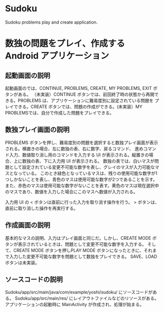 # Sudoku
Sudoku problems play and create application.

# 数独の問題をプレイ、作成する Android アプリケーション

## 起動画面の説明
起動画面のでは、CONTINUE, PROBLEMS, CREATE, MY PROBLEMS, EXIT ボタンがある。
（未実装）CONTINUE ボタンでは、前回終了時の状態から再開できる。PROBLEMS は、アプリケーションに難易度別に設定されている問題を
プレイできる。CREATE ボタンでは、問題の作成ができる。(未実装）MY PROBLEMSでは、自分で作成した問題をプレイできる。


## 数独プレイ画面の説明
PROBLEMS ボタンを押し、難易度別の問題を選択すると数独プレイ画面が表示される。横置きの場合、左に数独の表、右に数字、戻るコマンド、
進めコマンド入力、数値取り消し用のコマンドを入力する UI が表示される。縦置きの場合、上に数独の表、下に入力用 UI が表示される。
数独の表では、白いマスが問題として設定されている変更不可能な数字を表し、グレイのマスが入力可能なマスとなっている。
このとき緑色となっているマスは、残りの使用可能な数字が1つしかないことを表し、青色のマスは使用可能な数字が2つであることを示す。
また、赤色のマスは使用可能な数字がないことを表す。黄色のマスは現在選択中のマスであり、数値を入力した場合にこのマスへ数値が入力される。

入力用 UI の < ボタンは直前に行った入力を取り消す操作を行う。 > ボタンは、直前に取り消した操作を再実行する。


## 作成画面の説明
基本的なマスの説明、入力はプレイ画面と同じだ。しかし、CREATE MODE ボタンが表示されているときは、問題として変更不可能な数字を入力する。
そして、CREATE MODE ボタンを押しPLAY MODE ボタンになったときに、それまで入力した変更不可能な数字を問題として数独をプレイできる。
SAVE、LOAD ボタンは未実装。




## ソースコードの説明
Sudoku/app/src/main/java/com/example/yoshi/sudoku/
にソースコードがある。
Sudoku/app/src/main/res/
にレイアウトファイルなどのリソースがある。
アプリケーションの起動時に MainActivity が作成され、処理が始まる。
